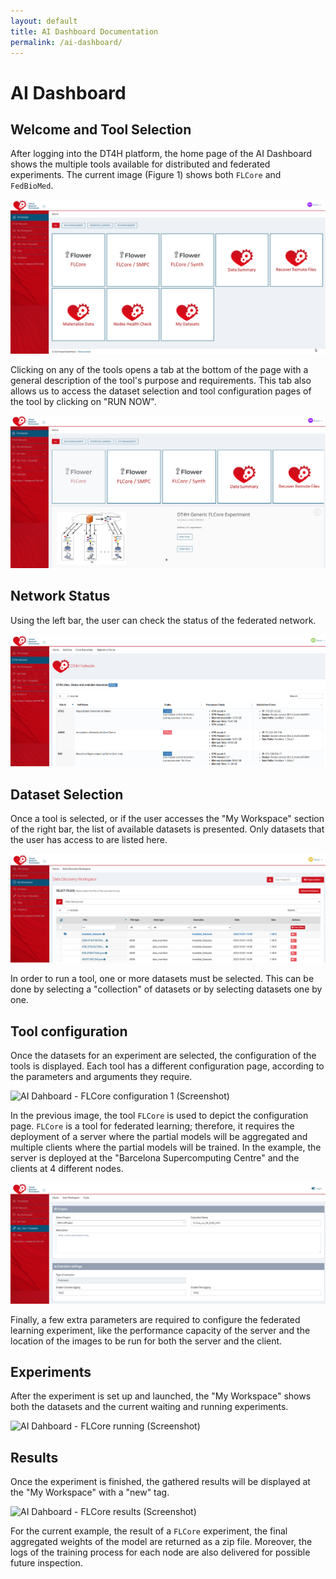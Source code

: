 ```yaml
---
layout: default
title: AI Dashboard Documentation
permalink: /ai-dashboard/
---
```


# AI Dashboard

## Welcome and Tool Selection

After logging into the DT4H platform, the home page of the AI Dashboard shows the multiple tools available for distributed and federated experiments. The current image (Figure 1) shows both `FLCore` and `FedBioMed`.

![AI Dahboard - Home (Screenshot)](../assets/images/ai-dashboard_1_openvre.png)

Clicking on any of the tools opens a tab at the bottom of the page with a general description of the tool's purpose and requirements. This tab also allows us to access the dataset selection and tool configuration pages of the tool by clicking on "RUN NOW".

![AI Dahboard - FLCore Description (Screenshot)](../assets/images/ai-dashboard_2_openvre_flcore.png)

## Network Status

Using the left bar, the user can check the status of the federated network.

![AI Dahboard - DT4H Network](../assets/images/ai-dashboard_3_openvre_network.png)

## Dataset Selection

Once a tool is selected, or if the user accesses the "My Workspace" section of the right bar, the list of available datasets is presented. Only datasets that the user has access to are listed here. 

![AI Dahboard - Dataset Selection (Screenshot)](../assets/images/ai-dashboard_4_openvre_datasets.png)

In order to run a tool, one or more datasets must be selected. This can be done by selecting a "collection" of datasets or by selecting datasets one by one.

## Tool configuration

Once the datasets for an experiment are selected, the configuration of the tools is displayed. Each tool has a different configuration page, according to the parameters and arguments they require.

![AI Dahboard - FLCore configuration 1 (Screenshot)](../assets/images/ai-dashboard_5_openvre_flcore_config.png)

In the previous image, the tool `FLCore` is used to depict the configuration page. `FLCore` is a tool for federated learning; therefore, it requires the deployment of a server where the partial models will be aggregated and multiple clients where the partial models will be trained. In the example, the server is deployed at the "Barcelona Supercomputing Centre" and the clients at 4 different nodes.

![AI Dahboard - FLCore configuration 2 (Screenshot)](../assets/images/ai-dashboard_6_openvre_flcore_config.png)

Finally, a few extra parameters are required to configure the federated learning experiment, like the performance capacity of the server and the location of the images to be run for both the server and the client.

## Experiments

After the experiment is set up and launched, the "My Workspace" shows both the datasets and the current waiting and running experiments.

![AI Dahboard - FLCore running (Screenshot)](../assets/images/ai-dashboard_7_openvre_running.jpeg)

## Results

Once the experiment is finished, the gathered results will be displayed at the "My Workspace" with a "new" tag.

![AI Dahboard - FLCore results (Screenshot)](../assets/images/ai-dashboard_8_openvre_results.jpeg)

For the current example, the result of a `FLCore` experiment, the final aggregated weights of the model are returned as a zip file. Moreover, the logs of the training process for each node are also delivered for possible future inspection.